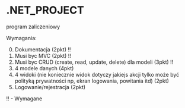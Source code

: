 # .NET_PROJECT

program zaliczeniowy

Wymagania:

0. Dokumentacja (2pkt) !!
1. Musi byc MVC (2pkt) !!
2. Musi byc CRUD (create, read, update, delete) 
   dla modeli (3pkt) !!
3. 4 modele danych (4pkt)
4. 4 widoki (nie koniecznie widok dotyczy jakiejs akcji tylko
   może być polityką prywatności np, ekran logowania, powitania
   itd) (2pkt)
5. Logowanie/rejestracja (2pkt)

!! - Wymagane